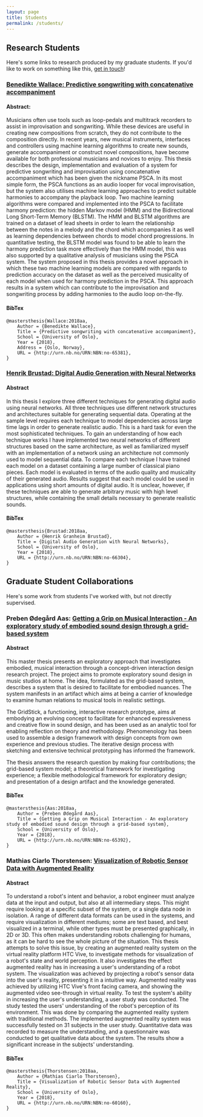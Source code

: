 ```yaml
---
layout: page
title: Students
permalink: /students/
---
```


## Research Students

Here's some links to research produced by my graduate students. If you'd like to work on something like this, [get in touch](/about.md)!

### [Benedikte Wallace: Predictive songwriting with concatenative accompaniment](http://folk.uio.no/charlepm/student_theses/Wallace-Predictive_Songwriting_with_Concatenative_Accompaniment.pdf)

#### Abstract:

Musicians often use tools such as loop-pedals and multitrack recorders to assist in improvisation and songwriting. While these devices are useful in creating new compositions from scratch, they do not contribute to the composition directly. In recent years, new musical instruments, interfaces and controllers using machine learning algorithms to create new sounds, generate accompaniment or construct novel compositions, have become available for both professional musicians and novices to enjoy. This thesis describes the design, implementation and evaluation of a system for predictive songwriting and improvisation using concatenative accompaniment which has been given the nickname PSCA. In its most simple form, the PSCA functions as an audio looper for vocal improvisation, but the system also utilises machine learning approaches to predict suitable harmonies to accompany the playback loop. Two machine learning algorithms were compared and implemented into the PSCA to facilitate harmony prediction: the hidden Markov model (HMM) and the Bidirectional Long Short-Term Memory (BLSTM). The HMM and BLSTM algorithms are trained on a dataset of lead sheets in order to learn the relationship between the notes in a melody and the chord which accompanies it as well as learning dependencies between chords to model chord progressions. In quantitative testing, the BLSTM model was found to be able to learn the harmony prediction task more effectively than the HMM model, this was also supported by a qualitative analysis of musicians using the PSCA system. The system proposed in this thesis provides a novel approach in which these two machine learning models are compared with regards to prediction accuracy on the dataset as well as the perceived musicality of each model when used for harmony prediction in the PSCA. This approach results in a system which can contribute to the improvisation and songwriting process by adding harmonies to the audio loop on-the-fly.

#### BibTex

    @mastersthesis{Wallace:2018aa,
        Author = {Benedikte Wallace},
        Title = {Predictive songwriting with concatenative accompaniment},
        School = {University of Oslo},
        Year = {2018},
        Address = {Oslo, Norway},
        URL = {http://urn.nb.no/URN:NBN:no-65381},
    }

### [Henrik Brustad: Digital Audio Generation with Neural Networks](http://urn.nb.no/URN:NBN:no-66304)

#### Abstract

In this thesis I explore three different techniques for generating digital audio using neural networks. All three techniques use different network structures and architectures suitable for generating sequential data. Operating at the sample level requires each technique to model dependencies across large time lags in order to generate realistic audio. This is a hard task for even the most sophisticated techniques.
To gain an understanding of how each technique works I have implemented two neural networks of different structures based on the same architecture, as well as familiarized myself with an implementation of a network using an architecture not commonly used to model sequential data.
To compare each technique I have trained each model on a dataset containing a large number of classical piano pieces. Each model is evaluated in terms of the audio quality and musicality of their generated audio.
Results suggest that each model could be used in applications using short amounts of digital audio. It is unclear, however, if these techniques are able to generate arbitrary music with high level structures, while containing the small details necessary to generate realistic sounds.

#### BibTex

    @mastersthesis{Brustad:2018aa,
        Author = {Henrik Granheim Brustad},
        Title = {Digital Audio Generation with Neural Networks},
        School = {University of Oslo},
        Year = {2018},
        URL = {http://urn.nb.no/URN:NBN:no-66304},
    }

## Graduate Student Collaborations

Here's some work from students I've worked with, but not directly supervised.

### Preben Ødegård Aas: [Getting a Grip on Musical Interaction - An exploratory study of embodied sound design through a grid-based system](http://urn.nb.no/URN:NBN:no-65392)

#### Abstract

This master thesis presents an exploratory approach that investigates embodied, musical interaction through a concept-driven interaction design research project. The project aims to promote exploratory sound design in music studios at home. The idea, formulated as the grid-based system, describes a system that is desired to facilitate for embodied nuances. The system manifests in an artifact which aims at being a carrier of knowledge to examine human relations to musical tools in realistic settings.

The GridStick, a functioning, interactive research prototype, aims at embodying an evolving concept to facilitate for enhanced expressiveness and creative flow in sound design, and has been used as an analytic tool for enabling reflection on theory and methodology. Phenomenology has been used to assemble a design framework with design concepts from own experience and previous studies. The iterative design process with sketching and extensive technical prototyping has informed the framework.

The thesis answers the research question by making four contributions; the grid-based system model; a theoretical framework for investigating experience; a flexible methodological framework for exploratory design; and presentation of a design artifact and the knowledge generated.

#### BibTex

    @mastersthesis{Aas:2018aa,
        Author = {Preben Ødegård Aas},
        Title = {Getting a Grip on Musical Interaction - An exploratory study of embodied sound design through a grid-based system},
        School = {University of Oslo},
        Year = {2018},
        URL = {http://urn.nb.no/URN:NBN:no-65392},
    }

### Mathias Ciarlo Thorstensen: [Visualization of Robotic Sensor Data with Augmented Reality](http://urn.nb.no/URN:NBN:no-60160)

#### Abstract

To understand a robot's intent and behavior, a robot engineer must analyze data at the input and output, but also at all intermediary steps. This might require looking at a specific subset of the system, or a single data node in isolation. A range of different data formats can be used in the systems, and require visualization in different mediums; some are text based, and best visualized in a terminal, while other types must be presented graphically, in 2D or 3D. This often makes understanding robots challenging for humans, as it can be hard to see the whole picture of the situation. This thesis attempts to solve this issue, by creating an augmented reality system on the virtual reality platform HTC Vive, to investigate methods for visualization of a robot's state and world perception. It also investigates the effect augmented reality has in increasing a user's understanding of a robot system. The visualization was achieved by projecting a robot's sensor data into the user's reality, presenting it in a intuitive way. Augmented reality was achieved by utilizing HTC Vive's front facing camera, and showing the augmented video see-through in virtual reality. To test the system's ability in increasing the user's understanding, a user study was conducted. The study tested the users' understanding of the robot's perception of its environment. This was done by comparing the augmented reality system with traditional methods. The implemented augmented reality system was successfully tested on 31 subjects in the user study. Quantitative data was recorded to measure the understanding, and a questionnaire was conducted to get qualitative data about the system. The results show a significant increase in the subjects' understanding.

#### BibTex

    @mastersthesis{Thorstensen:2018aa,
        Author = {Mathias Ciarlo Thorstensen},
        Title = {Visualization of Robotic Sensor Data with Augmented Reality},
        School = {University of Oslo},
        Year = {2018},
        URL = {http://urn.nb.no/URN:NBN:no-60160},
    }